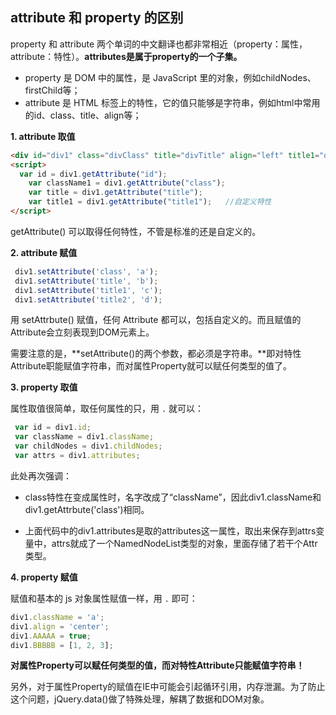 ## attribute 和 property 的区别

property 和 attribute 两个单词的中文翻译也都非常相近（property：属性，attribute：特性）。**attributes是属于property的一个子集。**

- property 是 DOM 中的属性，是 JavaScript 里的对象，例如childNodes、firstChild等；
- attribute 是 HTML 标签上的特性，它的值只能够是字符串，例如html中常用的id、class、title、align等；



**1. attribute 取值**

```html
<div id="div1" class="divClass" title="divTitle" align="left" title1="divTitle1"></div>
<script>
  var id = div1.getAttribute("id");              
 	var className1 = div1.getAttribute("class");
 	var title = div1.getAttribute("title");
 	var title1 = div1.getAttribute("title1");   //自定义特性
</script>
```

getAttribute() 可以取得任何特性，不管是标准的还是自定义的。



**2. attribute 赋值**

```javascript
 div1.setAttribute('class', 'a');
 div1.setAttribute('title', 'b');
 div1.setAttribute('title1', 'c');
 div1.setAttribute('title2', 'd');
```

用 setAttrbute() 赋值，任何 Attribute 都可以，包括自定义的。而且赋值的Attribute会立刻表现到DOM元素上。

需要注意的是，**setAttribute()的两个参数，都必须是字符串。**即对特性Attribute职能赋值字符串，而对属性Property就可以赋任何类型的值了。



**3. property 取值**

属性取值很简单，取任何属性的只，用 `.` 就可以：

```javascript
 var id = div1.id;
 var className = div1.className;
 var childNodes = div1.childNodes;
 var attrs = div1.attributes;
```

此处再次强调：

- class特性在变成属性时，名字改成了“className”，因此div1.className和div1.getAttrbute('class')相同。

- 上面代码中的div1.attributes是取的attributes这一属性，取出来保存到attrs变量中，attrs就成了一个NamedNodeList类型的对象，里面存储了若干个Attr类型。



**4. property 赋值**

赋值和基本的 js 对象属性赋值一样，用 `.` 即可：

```javascript
div1.className = 'a';
div1.align = 'center';
div1.AAAAA = true;
div1.BBBBB = [1, 2, 3];
```

**对属性Property可以赋任何类型的值，而对特性Attribute只能赋值字符串！**

另外，对于属性Property的赋值在IE中可能会引起循环引用，内存泄漏。为了防止这个问题，jQuery.data()做了特殊处理，解耦了数据和DOM对象。